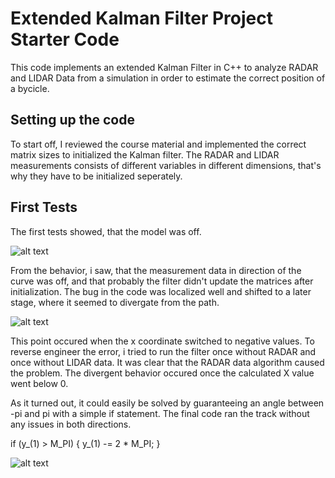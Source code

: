 # Extended Kalman Filter Project Starter Code

This code implements an extended Kalman Filter in C++ to analyze RADAR and LIDAR Data from a simulation in order to estimate the correct position of a bycicle.


## Setting up the code

To start off, I reviewed the course material and implemented the correct matrix sizes to initialized the Kalman filter. The RADAR and LIDAR measurements consists of different variables in different dimensions, that's why they have to be initialized seperately.

## First Tests

The first tests showed, that the model was off.

[capture]: .capture.PNG "Prediciton Error"
![alt text][capture]

From the behavior, i saw, that the measurement data in direction of the curve was off, and that probably the filter didn't update the matrices after initialization. The bug in the code was localized well and shifted to a later stage, where it seemed to divergate from the path.

[capture2]: .capture2.PNG "Prediciton Error"
![alt text][capture2]

This point occured when the x coordinate switched to negative values. To reverse engineer the error, i tried to run the filter once without RADAR and once without LIDAR data. It was clear that the RADAR data algorithm caused the problem. The divergent behavior occured once the calculated X value went below 0.

As it turned out, it could easily be solved by guaranteeing an angle between -pi and pi with a simple if statement. The final code ran the track without any issues in both directions.

if (y_(1) > M_PI) {
 y_(1) -= 2 * M_PI;
}
 
[capture3]: .capture3.PNG "Final Performance"
![alt text][capture3]